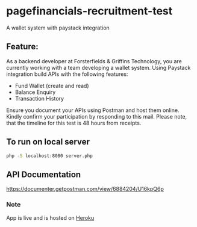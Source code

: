 # pagefinancials-recruitment-test
A wallet system with paystack integration

## Feature:
As a backend developer at Forsterfields & Griffins Technology, you are currently working with a team developing a wallet system.
Using Paystack integration build APIs with the following features:
+ Fund Wallet (create and read)
+ Balance Enquiry
+ Transaction History
  
Ensure you document your APIs using Postman and host them online.
Kindly confirm your participation by responding to this mail.
Please note, that the timeline for this test is 48 hours from receipts. 

## To run on local server
```bash
php -S localhost:8080 server.php
```

## API Documentation
https://documenter.getpostman.com/view/6884204/U16kpQ6p

### Note
App is live and is hosted on [Heroku](https://pagefinancials-test.herokuapp.com/)